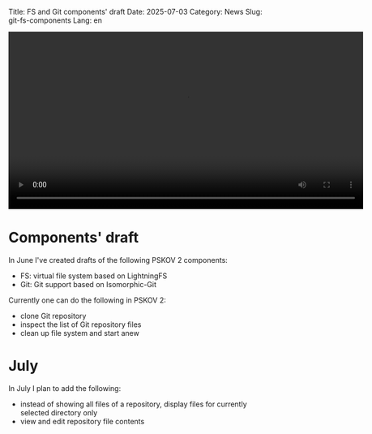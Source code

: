 Title: FS and Git components' draft
Date: 2025-07-03
Category: News
Slug: git-fs-components
Lang: en

<video controls width="700">
    <source src="../../images/2025-07_git-fs-components.mp4" type="video/mp4"/>
</video>

# Components' draft

In June I've created drafts of the following PSKOV 2 components:

* FS: virtual file system based on LightningFS
* Git: Git support based on Isomorphic-Git

Currently one can do the following in PSKOV 2:

* clone Git repository
* inspect the list of Git repository files
* clean up file system and start anew

# July

In July I plan to add the following:

* instead of showing all files of a repository, display files for currently selected directory only
* view and edit repository file contents
